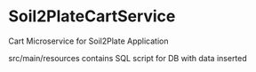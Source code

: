 # Soil2PlateCartService
Cart Microservice for Soil2Plate Application

src/main/resources contains SQL script for DB with data inserted
